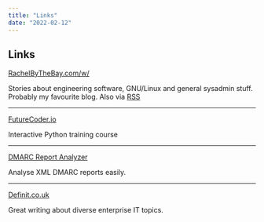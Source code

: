 ```yaml
---
title: "Links"
date: "2022-02-12"
---
```


## Links

[RachelByTheBay.com/w/](https://rachelbythebay.com/w/)

Stories about engineering software, GNU/Linux and general sysadmin stuff. Probably my favourite blog. Also via [RSS](https://rachelbythebay.com/w/atom.xml)
* * *
[FutureCoder.io](https://futurecoder.io)

Interactive Python training course
* * *
[DMARC Report Analyzer](https://dmarcian.com/xml-to-human-converter/)

Analyse XML DMARC reports easily.
* * *
[Definit.co.uk](https://www.definit.co.uk/)

Great writing about diverse enterprise IT topics.